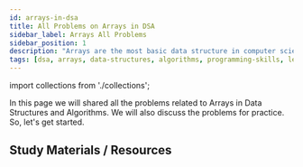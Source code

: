 ```yaml
---
id: arrays-in-dsa
title: All Problems on Arrays in DSA
sidebar_label: Arrays All Problems
sidebar_position: 1
description: "Arrays are the most basic data structure in computer science. They are used to store a collection of elements of the same type. In this article, we will learn about arrays, their properties, and the problems related to arrays in Data Structures and Algorithms. We will also discuss the problems for practice."
tags: [dsa, arrays, data-structures, algorithms, programming-skills, leetcode, interview-questions, problems, practice, collection]
---
```


import collections from './collections';

In this page we will shared all the problems related to Arrays in Data Structures and Algorithms. We will also discuss the problems for practice. So, let's get started.

## Study Materials / Resources

<CollectionList collections={collections} />